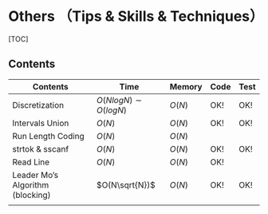 # Others （Tips & Skills & Techniques）



[TOC]



## Contents

| Contents                         | Time                    | Memory | Code | Test |
| -------------------------------- | ----------------------- | ------ | ---- | ---- |
| Discretization                   | $O(NlogN) \sim O(logN)$ | $O(N)$ | OK!  | OK!  |
| Intervals Union                  | $O(N)$                  | $O(N)$ | OK!  | OK!  |
| Run Length Coding                | $O(N)$                  | $O(N)$ |      |      |
| strtok & sscanf                  | $O(N)$                  | $O(N)$ | OK!  | OK!  |
| Read Line                        | $O(N)$                  | $O(N)$ | OK!  |      |
| Leader Mo’s Algorithm (blocking) | $O(N\sqrt{N})$          | $O(N)$ | OK!  | OK!  |
|                                  |                         |        |      |      |


